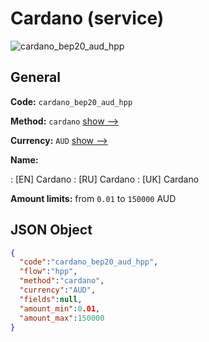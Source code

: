 
# Cardano (service) 
![cardano_bep20_aud_hpp](https://static.openfintech.io/payment_methods/cardano_bep20_aud_hpp/logo.svg?w=400&c=v0.59.26#w200)  

## General 
 
**Code:** `cardano_bep20_aud_hpp` 
 
**Method:** `cardano` 
 [show -->](/payment-methods/cardano/) 
 
**Currency:** `AUD` [show -->](/currencies/AUD/) 
 
**Name:** 
 
:	[EN] Cardano 
:	[RU] Cardano 
:	[UK] Cardano 
 
**Amount limits:** from `0.01` to `150000` AUD 

## JSON Object 

```json
{
  "code":"cardano_bep20_aud_hpp",
  "flow":"hpp",
  "method":"cardano",
  "currency":"AUD",
  "fields":null,
  "amount_min":0.01,
  "amount_max":150000
}
```  
